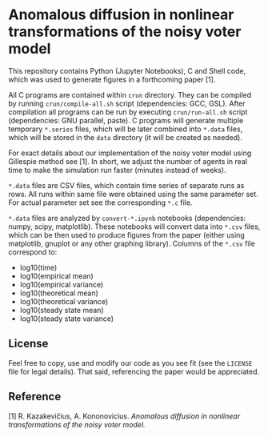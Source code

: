 # Anomalous diffusion in nonlinear transformations of the noisy voter model

This repository contains Python (Jupyter Notebooks), C and Shell code, which
was used to generate figures in a forthcoming paper [1].

All C programs are contained within `crun` directory. They can be compiled
by running `crun/compile-all.sh` script (dependencies: GCC, GSL). After
compilation all programs can be run by executing `crun/run-all.sh` script
(dependencies: GNU parallel, paste).
C programs will generate multiple temporary `*.series` files, which will be
later combined into `*.data` files, which will be stored in the `data`
directory (it will be created as needed).

For exact details about our implementation of the noisy voter model using
Gillespie method see [1]. In short, we adjust the number of agents in real time
to make the simulation run faster (minutes instead of weeks).

`*.data` files are CSV files, which contain time series of separate runs as
rows. All runs within same file were obtained using the same parameter set.
For actual parameter set see the corresponding `*.c` file.

`*.data` files are analyzed by `convert-*.ipynb` notebooks
(dependencies: numpy, scipy, matplotlib). These notebooks
will convert data into `*.csv` files, which can be then used to produce figures
from the paper (either using matplotlib, gnuplot or any other graphing library).
Columns of the `*.csv` file correspond to:

* log10(time)
* log10(empirical mean)
* log10(empirical variance)
* log10(theoretical mean)
* log10(theoretical variance)
* log10(steady state mean)
* log10(steady state variance)

## License

Feel free to copy, use and modify our code as you see fit (see the `LICENSE`
file for legal details). That said, referencing the paper would be appreciated.

## Reference

[1] R. Kazakevičius, A. Kononovicius. *Anomalous diffusion in nonlinear transformations of the noisy voter model.*
